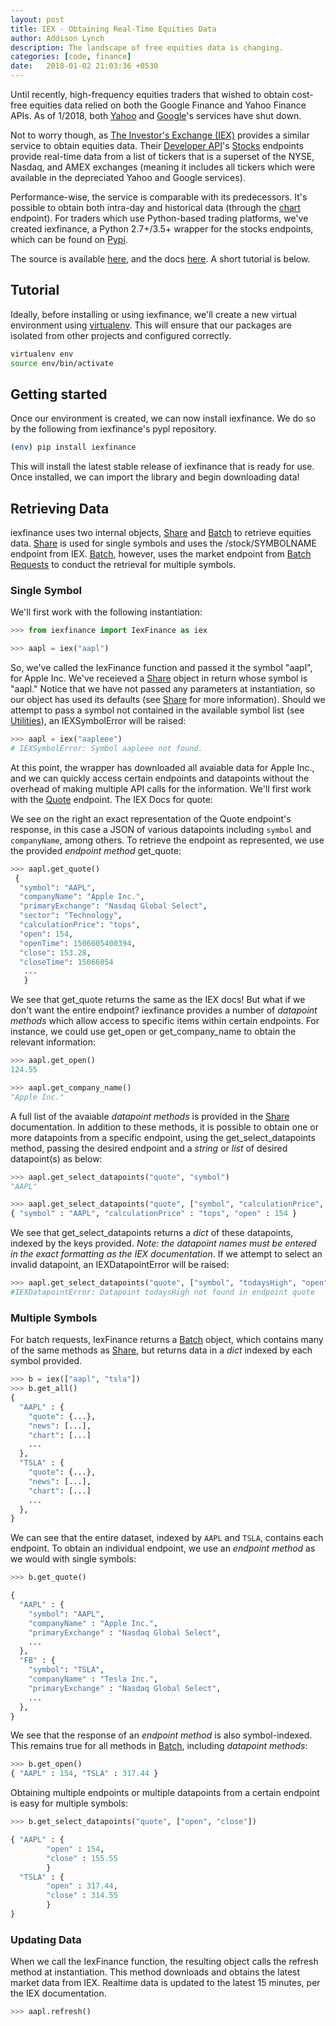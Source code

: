 ```yaml
---
layout: post
title: IEX - Obtaining Real-Time Equities Data
author: Addison Lynch
description: The landscape of free equities data is changing.
categories: [code, finance]
date:   2018-01-02 21:03:36 +0530
---
```


Until recently, high-frequency equities traders that wished to obtain cost-free equities data relied on both the Google Finance and Yahoo Finance APIs. As of 1/2018, both [Yahoo](https://forums.yahoo.net/t5/Yahoo-Finance-help/Is-Yahoo-Finance-API-broken/m-p/250503#U250503) and [Google](https://stackoverflow.com/questions/46070126/google-finance-json-stock-quote-stopped-working/)'s services have shut down.

<!-- more -->

Not to worry though, as [The Investor's Exchange (IEX)](https://iextrading.com/) provides a similar service to obtain equities data. Their [Developer API](https://iextrading.com/developer/docs/)'s [Stocks](https://iextrading.com/developer/docs/#stocks) endpoints provide real-time data from a list of tickers that is a superset of the NYSE, Nasdaq, and AMEX exchanges (meaning it includes all tickers which were available in the depreciated Yahoo and Google services).

Performance-wise, the service is comparable with its predecessors. It's possible to obtain both intra-day and historical data (through the [chart](https://iextrading.com/developer/docs/#chart) endpoint). For traders which use Python-based trading platforms, we've created iexfinance, a Python 2.7+/3.5+ wrapper for the stocks endpoints, which can be found on [Pypi](https://pypi.python.org/pypi/iexfinance/0.2).

The source is available [here](https://github.com/addisonlynch/iexfinance), and the docs [here](https://addisonlynch.github.io/iexfinance/). A short tutorial is below.

## Tutorial

Ideally, before installing or using iexfinance, we'll create a new virtual environment using [virtualenv](https://virtualenv.pypa.io/en/stable/). This will ensure that our packages are isolated from other projects and configured correctly.

```bash
virtualenv env
source env/bin/activate
```

## Getting started

Once our environment is created, we can now install iexfinance. We do so by the following from iexfinance's pypl repository.

```bash
(env) pip install iexfinance
```

This will install the latest stable release of iexfinance that is ready for use. Once installed, we can import the library and begin downloading data!

## Retrieving Data

iexfinance uses two internal objects, [Share](https://gist.github.com/share.md) and [Batch](https://gist.github.com/batch.md) to retrieve equities data. [Share](https://gist.github.com/share.md) is used for single symbols and uses the /stock/SYMBOLNAME endpoint from IEX. [Batch](https://addisonlynch.github.io/iexfinance/batch), however, uses the market endpoint from [Batch Requests](https://iextrading.com/developer/docs/#batch-requests) to conduct the retrieval for multiple symbols.

### Single Symbol

We'll first work with the following instantiation:

```python
>>> from iexfinance import IexFinance as iex

>>> aapl = iex("aapl")
```

So, we've called the IexFinance function and passed it the symbol "aapl", for Apple Inc. We've receieved a [Share](https://gist.github.com/share.md) object in return whose symbol is "aapl." Notice that we have not passed any parameters at instantiation, so our object has used its defaults (see [Share](https://gist.github.com/share.md#parameters) for more information). Should we attempt to pass a symbol not contained in the available symbol list (see [Utilities](https://gist.github.com/utilities.md)), an IEXSymbolError will be raised:

```python
>>> aapl = iex("aapleee")
# IEXSymbolError: Symbol aapleee not found.
```

At this point, the wrapper has downloaded all avaiable data for Apple Inc., and we can quickly access certain endpoints and datapoints without the overhead of making multiple API calls for the information. We'll first work with the [Quote](https://iextrading.com/developer/docs/#quote) endpoint. The IEX Docs for quote:

We see on the right an exact representation of the Quote endpoint's response, in this case a JSON of various datapoints including ``symbol`` and ``companyName``, among others. To retrieve the endpoint as represented, we use the provided *endpoint method* get_quote:

```python
>>> aapl.get_quote()
 {
  "symbol": "AAPL",
  "companyName": "Apple Inc.",
  "primaryExchange": "Nasdaq Global Select",
  "sector": "Technology",
  "calculationPrice": "tops",
  "open": 154,
  "openTime": 1506605400394,
  "close": 153.28,
  "closeTime": 15066054
   ...
   }
```

We see that get_quote returns the same as the IEX docs! But what if we don't want the entire endpoint? iexfinance provides a number of *datapoint methods* which allow access to specific items within certain endpoints. For instance, we could use get_open or get_company_name to obtain the relevant information:

```python
>>> aapl.get_open()
124.55

>>> aapl.get_company_name()
"Apple Inc."
```

A full list of the avaiable *datapoint methods* is provided in the [Share](https://gist.github.com/share.md) documentation. In addition to these methods, it is possible to obtain one or more datapoints from a specific endpoint, using the get_select_datapoints method, passing the desired endpoint and a *string* or *list* of desired datapoint(s) as below:

```python
>>> aapl.get_select_datapoints("quote", "symbol")
"AAPL"

>>> aapl.get_select_datapoints("quote", ["symbol", "calculationPrice", "open"])
{ "symbol" : "AAPL", "calculationPrice" : "tops", "open" : 154 }
```

We see that get_select_datapoints returns a *dict* of these datapoints, indexed by the keys provided. *Note: the datapoint names must be entered in the exact formatting as the IEX documentation*. If we attempt to select an invalid datapoint, an IEXDatapointError will be raised:

```python
>>> aapl.get_select_datapoints("quote", ["symbol", "todaysHigh", "open"])
#IEXDatapointError: Datapoint todaysHigh not found in endpoint quote
```

### Multiple Symbols

For batch requests, IexFinance returns a [Batch](https://gist.github.com/batch.md) object, which contains many of the same methods as [Share](https://gist.github.com/share.md), but returns data in a *dict* indexed by each symbol provided.

```python
>>> b = iex(["aapl", "tsla"])
>>> b.get_all()
{
  "AAPL" : {
    "quote": {...},
    "news": [...],
    "chart": [...]
    ...
  },
  "TSLA" : {
    "quote": {...},
    "news": [...],
    "chart": [...]
    ...
  },
}
```

We can see that the entire dataset, indexed by ``AAPL`` and ``TSLA``, contains each endpoint. To obtain an individual endpoint, we use an *endpoint method* as we would with single symbols:

```python
>>> b.get_quote()

{
  "AAPL" : {
    "symbol": "AAPL",
    "companyName" : "Apple Inc.",
    "primaryExchange" : "Nasdaq Global Select",
    ...
  },
  "FB" : {
    "symbol": "TSLA",
    "companyName" : "Tesla Inc.",
    "primaryExchange" : "Nasdaq Global Select",
    ...
  },
}
```

We see that the response of an *endpoint method* is also symbol-indexed. This remains true for all methods in [Batch](https://gist.github.com/batch.md), including *datapoint methods*:

```python
>>> b.get_open()
{ "AAPL" : 154, "TSLA" : 317.44 }
```

Obtaining multiple endpoints or multiple datapoints from a certain endpoint is easy for multiple symbols:

```python
>>> b.get_select_datapoints("quote", ["open", "close"])

{ "AAPL" : {
        "open" : 154,
        "close" : 155.55
        }
  "TSLA" : {
        "open" : 317.44,
        "close" : 314.55
        }
}
```

### Updating Data

When we call the IexFinance function, the resulting object calls the refresh method at instantiation. This method downloads and obtains the latest market data from IEX. Realtime data is updated to the latest 15 minutes, per the IEX documentation.

```python
>>> aapl.refresh()
```